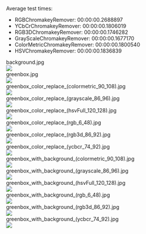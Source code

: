 Average test times:   
- RGBChromakeyRemover: 00:00:00.2688897   
- YCbCrChromakeyRemover: 00:00:00.1806019   
- RGB3DChromakeyRemover: 00:00:00.1746282   
- GrayScaleChromakeyRemover: 00:00:00.1677170   
- ColorMetricChromakeyRemover: 00:00:00.1800540   
- HSVChromakeyRemover: 00:00:00.1836839   

background.jpg	   
<img src="background.jpg"/>     
greenbox.jpg	   
<img src="greenbox.jpg"/>     
greenbox_color_replace_(colormetric_90_108).jpg	   
<img src="greenbox_color_replace_(colormetric_90_108).jpg"/>     
greenbox_color_replace_(grayscale_86_96).jpg	   
<img src="greenbox_color_replace_(grayscale_86_96).jpg"/>     
greenbox_color_replace_(hsvFull_120_128).jpg	   
<img src="greenbox_color_replace_(hsvFull_120_128).jpg"/>     
greenbox_color_replace_(rgb_6_48).jpg	   
<img src="greenbox_color_replace_(rgb_6_48).jpg"/>     
greenbox_color_replace_(rgb3d_86_92).jpg	   
<img src="greenbox_color_replace_(rgb3d_86_92).jpg"/>     
greenbox_color_replace_(ycbcr_74_92).jpg	   
<img src="greenbox_color_replace_(ycbcr_74_92).jpg"/>     
greenbox_with_background_(colormetric_90_108).jpg	   
<img src="greenbox_with_background_(colormetric_90_108).jpg"/>     
greenbox_with_background_(grayscale_86_96).jpg	   
<img src="greenbox_with_background_(grayscale_86_96).jpg"/>     
greenbox_with_background_(hsvFull_120_128).jpg	   
<img src="greenbox_with_background_(hsvFull_120_128).jpg"/>     
greenbox_with_background_(rgb_6_48).jpg	   
<img src="greenbox_with_background_(rgb_6_48).jpg"/>     
greenbox_with_background_(rgb3d_86_92).jpg	   
<img src="greenbox_with_background_(rgb3d_86_92).jpg"/>     
greenbox_with_background_(ycbcr_74_92).jpg	   
<img src="greenbox_with_background_(ycbcr_74_92).jpg"/>     
